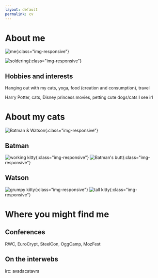 ```yaml
---
layout: default
permalink: cv
---
```


# About me

![me](/images/avada.jpg){:class="img-responsive"}

![soldering](/images/soldering.JPG){:class="img-responsive"}

## Hobbies and interests
Hanging out with my cats, yoga, food (creation and consumption), travel

Harry Potter, cats, Disney princess movies, petting cute dogs/cats I see irl

# About my cats
![Batman & Watson](/images/both.jpg){:class="img-responsive"}

## Batman
![working kitty](/images/batman.jpg){:class="img-responsive"}
![Batman's butt](/images/batman2.jpg){:class="img-responsive"}

## Watson
![grumpy kitty](/images/watson.jpeg){:class="img-responsive"}
![tall kitty](/images/watson2.jpg){:class="img-responsive"}

# Where you might find me

## Conferences
RWC, EuroCrypt, SteelCon, OggCamp, MozFest

## On the interwebs
irc: avadacatavra